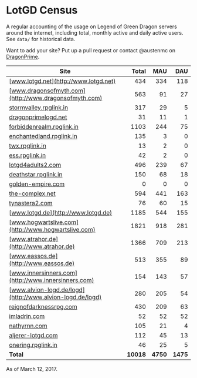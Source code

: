 # LotGD Census
A regular accounting of the usage on Legend of Green Dragon servers around the internet, including total, monthly active and daily active users. See `data/` for historical data.

Want to add your site? Put up a pull request or contact @austenmc on [DragonPrime](http://dragonprime.net).


Site | Total | MAU | DAU
--- | ---:| ---:| ---:
[www.lotgd.net](http://www.lotgd.net)|434|334|118
[www.dragonsofmyth.com](http://www.dragonsofmyth.com)|563|91|27
[stormvalley.rpglink.in](http://stormvalley.rpglink.in)|317|29|5
[dragonprimelogd.net](http://dragonprimelogd.net)|31|11|1
[forbiddenrealm.rpglink.in](http://forbiddenrealm.rpglink.in)|1103|244|75
[enchantedland.rpglink.in](http://enchantedland.rpglink.in)|135|3|0
[twx.rpglink.in](http://twx.rpglink.in)|13|2|0
[ess.rpglink.in](http://ess.rpglink.in)|42|2|0
[lotgd4adults2.com](http://lotgd4adults2.com)|496|239|67
[deathstar.rpglink.in](http://deathstar.rpglink.in)|150|68|18
[golden-empire.com](http://golden-empire.com)|0|0|0
[the-complex.net](http://the-complex.net)|594|441|163
[tynastera2.com](http://tynastera2.com)|76|60|15
[www.lotgd.de](http://www.lotgd.de)|1185|544|155
[www.hogwartslive.com](http://www.hogwartslive.com)|1821|918|281
[www.atrahor.de](http://www.atrahor.de)|1366|709|213
[www.eassos.de](http://www.eassos.de)|513|355|89
[www.innersinners.com](http://www.innersinners.com)|154|143|57
[www.alvion-logd.de/logd](http://www.alvion-logd.de/logd)|280|205|54
[reignofdarknessrpg.com](http://reignofdarknessrpg.com)|430|209|63
[imladrin.com](http://imladrin.com)|52|52|52
[nathyrnn.com](http://nathyrnn.com)|105|21|4
[aljerer-lotgd.com](http://aljerer-lotgd.com)|112|45|13
[onering.rpglink.in](http://onering.rpglink.in)|46|25|5
**Total**|**10018**|**4750**|**1475**

As of March 12, 2017.
